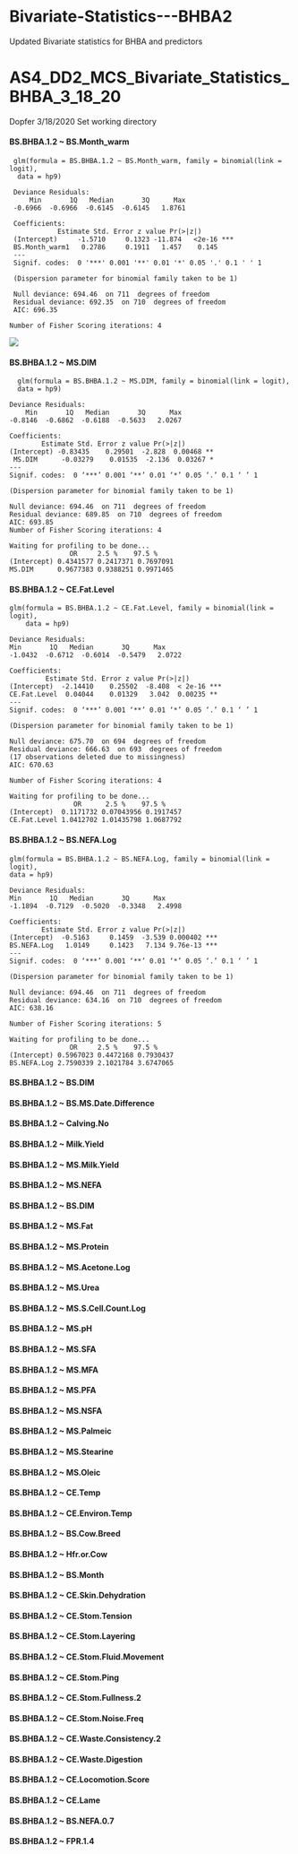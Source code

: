# Bivariate-Statistics---BHBA2
Updated Bivariate statistics for BHBA and predictors
# AS4_DD2_MCS_Bivariate_Statistics_BHBA_3_18_20
Dopfer
3/18/2020
Set working directory

#### BS.BHBA.1.2 ~ BS.Month_warm

    
     glm(formula = BS.BHBA.1.2 ~ BS.Month_warm, family = binomial(link = logit), 
      data = hp9)
 
     Deviance Residuals: 
         Min       1Q   Median       3Q      Max  
     -0.6966  -0.6966  -0.6145  -0.6145   1.8761  
 
     Coefficients:
                Estimate Std. Error z value Pr(>|z|)    
     (Intercept)     -1.5710     0.1323 -11.874   <2e-16 ***
     BS.Month_warm1   0.2786     0.1911   1.457    0.145    
     ---
     Signif. codes:  0 '***' 0.001 '**' 0.01 '*' 0.05 '.' 0.1 ' ' 1
 
     (Dispersion parameter for binomial family taken to be 1)

     Null deviance: 694.46  on 711  degrees of freedom
     Residual deviance: 692.35  on 710  degrees of freedom
     AIC: 696.35
 
    Number of Fisher Scoring iterations: 4


<img src="https://user-images.githubusercontent.com/61294969/77189745-0dfcad00-6aa6-11ea-9274-df57a926a5cb.png">

#### BS.BHBA.1.2 ~ MS.DIM

      glm(formula = BS.BHBA.1.2 ~ MS.DIM, family = binomial(link = logit), 
      data = hp9)

    Deviance Residuals: 
        Min       1Q   Median       3Q      Max  
    -0.8146  -0.6862  -0.6188  -0.5633   2.0267  

    Coefficients:
            Estimate Std. Error z value Pr(>|z|)   
    (Intercept) -0.83435    0.29501  -2.828  0.00468 **
     MS.DIM      -0.03279    0.01535  -2.136  0.03267 * 
    ---
    Signif. codes:  0 ‘***’ 0.001 ‘**’ 0.01 ‘*’ 0.05 ‘.’ 0.1 ‘ ’ 1

    (Dispersion parameter for binomial family taken to be 1)

    Null deviance: 694.46  on 711  degrees of freedom
    Residual deviance: 689.85  on 710  degrees of freedom
    AIC: 693.85
    Number of Fisher Scoring iterations: 4

    Waiting for profiling to be done...
                   OR     2.5 %    97.5 %
    (Intercept) 0.4341577 0.2417371 0.7697091
    MS.DIM      0.9677383 0.9388251 0.9971465

#### BS.BHBA.1.2 ~ CE.Fat.Level

    glm(formula = BS.BHBA.1.2 ~ CE.Fat.Level, family = binomial(link = logit), 
        data = hp9)

    Deviance Residuals: 
    Min       1Q   Median       3Q      Max  
    -1.0432  -0.6712  -0.6014  -0.5479   2.0722  

    Coefficients:
             Estimate Std. Error z value Pr(>|z|)    
    (Intercept)  -2.14410    0.25502  -8.408  < 2e-16 ***
    CE.Fat.Level  0.04044    0.01329   3.042  0.00235 ** 
    ---
    Signif. codes:  0 ‘***’ 0.001 ‘**’ 0.01 ‘*’ 0.05 ‘.’ 0.1 ‘ ’ 1

    (Dispersion parameter for binomial family taken to be 1)

    Null deviance: 675.70  on 694  degrees of freedom
    Residual deviance: 666.63  on 693  degrees of freedom
    (17 observations deleted due to missingness)
    AIC: 670.63

    Number of Fisher Scoring iterations: 4

    Waiting for profiling to be done...
                    OR      2.5 %    97.5 %
    (Intercept)  0.1171732 0.07043956 0.1917457
    CE.Fat.Level 1.0412702 1.01435798 1.0687792

#### BS.BHBA.1.2 ~ BS.NEFA.Log

    glm(formula = BS.BHBA.1.2 ~ BS.NEFA.Log, family = binomial(link = logit), 
    data = hp9)

    Deviance Residuals: 
    Min       1Q   Median       3Q      Max  
    -1.1894  -0.7129  -0.5020  -0.3348   2.4998  

    Coefficients:
            Estimate Std. Error z value Pr(>|z|)    
    (Intercept)  -0.5163     0.1459  -3.539 0.000402 ***
    BS.NEFA.Log   1.0149     0.1423   7.134 9.76e-13 ***
    ---
    Signif. codes:  0 ‘***’ 0.001 ‘**’ 0.01 ‘*’ 0.05 ‘.’ 0.1 ‘ ’ 1

    (Dispersion parameter for binomial family taken to be 1)

    Null deviance: 694.46  on 711  degrees of freedom
    Residual deviance: 634.16  on 710  degrees of freedom
    AIC: 638.16

    Number of Fisher Scoring iterations: 5

    Waiting for profiling to be done...
                   OR     2.5 %    97.5 %
    (Intercept) 0.5967023 0.4472168 0.7930437
    BS.NEFA.Log 2.7590339 2.1021784 3.6747065

#### BS.BHBA.1.2 ~ BS.DIM

#### BS.BHBA.1.2 ~ BS.MS.Date.Difference

#### BS.BHBA.1.2 ~ Calving.No

#### BS.BHBA.1.2 ~ Milk.Yield

#### BS.BHBA.1.2 ~ MS.Milk.Yield

#### BS.BHBA.1.2 ~ MS.NEFA

#### BS.BHBA.1.2 ~ BS.DIM

#### BS.BHBA.1.2 ~ MS.Fat

#### BS.BHBA.1.2 ~ MS.Protein

#### BS.BHBA.1.2 ~ MS.Acetone.Log

#### BS.BHBA.1.2 ~ MS.Urea

#### BS.BHBA.1.2 ~ MS.S.Cell.Count.Log

#### BS.BHBA.1.2 ~ MS.pH

#### BS.BHBA.1.2 ~ MS.SFA

#### BS.BHBA.1.2 ~ MS.MFA

#### BS.BHBA.1.2 ~ MS.PFA

#### BS.BHBA.1.2 ~ MS.NSFA

#### BS.BHBA.1.2 ~ MS.Palmeic

#### BS.BHBA.1.2 ~ MS.Stearine

#### BS.BHBA.1.2 ~ MS.Oleic

#### BS.BHBA.1.2 ~ CE.Temp

#### BS.BHBA.1.2 ~ CE.Environ.Temp

#### BS.BHBA.1.2 ~ BS.Cow.Breed

#### BS.BHBA.1.2 ~ Hfr.or.Cow

#### BS.BHBA.1.2 ~ BS.Month

#### BS.BHBA.1.2 ~ CE.Skin.Dehydration

#### BS.BHBA.1.2 ~ CE.Stom.Tension

#### BS.BHBA.1.2 ~ CE.Stom.Layering

#### BS.BHBA.1.2 ~ CE.Stom.Fluid.Movement

#### BS.BHBA.1.2 ~ CE.Stom.Ping

#### BS.BHBA.1.2 ~ CE.Stom.Fullness.2

#### BS.BHBA.1.2 ~ CE.Stom.Noise.Freq

#### BS.BHBA.1.2 ~ CE.Waste.Consistency.2

#### BS.BHBA.1.2 ~ CE.Waste.Digestion

#### BS.BHBA.1.2 ~ CE.Locomotion.Score

#### BS.BHBA.1.2 ~ CE.Lame

#### BS.BHBA.1.2 ~ BS.NEFA.0.7

#### BS.BHBA.1.2 ~ FPR.1.4
